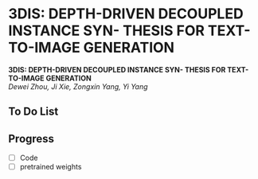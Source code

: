 # 3DIS: DEPTH-DRIVEN DECOUPLED INSTANCE SYN- THESIS FOR TEXT-TO-IMAGE GENERATION
**3DIS: DEPTH-DRIVEN DECOUPLED INSTANCE SYN- THESIS FOR TEXT-TO-IMAGE GENERATION**
<br>_Dewei Zhou, Ji Xie, Zongxin Yang, Yi Yang_<br>
## To Do List
## Progress
- [ ] Code
- [ ] pretrained weights
